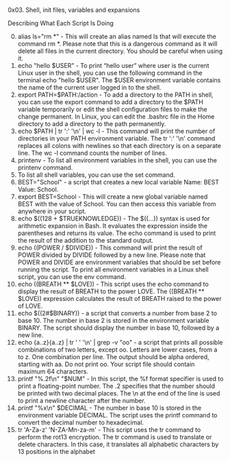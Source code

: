 0x03. Shell, init files, variables and expansions

Describing What Each Script Is Doing

0. alias ls="rm *" - This will create an alias named ls that will execute the command rm *. Please note that this is a dangerous command as it will delete all files in the current directory. You should be careful when using it.
1. echo "hello $USER" - To print “hello user” where user is the current Linux user in the shell, you can use the following command in the terminal echo "hello $USER". The $USER environment variable contains the name of the current user logged in to the shell.
2. export PATH=$PATH:/action - To add a directory to the PATH in shell, you can use the export command to add a directory to the $PATH variable temporarily or edit the shell configuration files to make the change permanent. In Linux, you can edit the .bashrc file in the Home directory to add a directory to the path permanently.
3. echo $PATH | tr ':' '\n' | wc -l - This command will print the number of directories in your PATH environment variable. The tr ':' '\n' command replaces all colons with newlines so that each directory is on a separate line. The wc -l command counts the number of lines.
4. printenv - To list all environment variables in the shell, you can use the printenv command.
5. To list all shell variables, you can use the set command.
6. BEST="School" - a script that creates a new local variable Name: BEST Value: School.
7. export BEST=School - This will create a new global variable named BEST with the value of School. You can then access this variable from anywhere in your script.
8. echo $((128 + $TRUEKNOWLEDGE)) - The $((...)) syntax is used for arithmetic expansion in Bash. It evaluates the expression inside the parentheses and returns its value. The echo command is used to print the result of the addition to the standard output.
9. echo $(($POWER / $DIVIDE)) - This command will print the result of POWER divided by DIVIDE followed by a new line. Please note that POWER and DIVIDE are environment variables that should be set before running the script. To print all environment variables in a Linux shell script, you can use the env command.
10. echo $(($BREATH ** $LOVE)) - This script uses the echo command to display the result of BREATH to the power LOVE. The $(($BREATH ** $LOVE)) expression calculates the result of BREATH raised to the power of LOVE.
11. echo $((2#$BINARY)) - a script that converts a number from base 2 to base 10. The number in base 2 is stored in the environment variable BINARY. The script should display the number in base 10, followed by a new line.
12. echo {a..z}{a..z} | tr ' ' '\n' | grep -v "oo" - a script that prints all possible combinations of two letters, except oo. Letters are lower cases, from a to z. One combination per line. The output should be alpha ordered, starting with aa. Do not print oo. Your script file should contain maximum 64 characters.
13. printf "%.2f\n" "$NUM" - In this script, the %f format specifier is used to print a floating-point number. The .2 specifies that the number should be printed with two decimal places. The \n at the end of the line is used to print a newline character after the number.
14. printf "%x\n" $DECIMAL - The number in base 10 is stored in the environment variable DECIMAL. The script uses the printf command to convert the decimal number to hexadecimal.
15. tr 'A-Za-z' 'N-ZA-Mn-za-m' - This script uses the tr command to perform the rot13 encryption. The tr command is used to translate or delete characters. In this case, it translates all alphabetic characters by 13 positions in the alphabet
